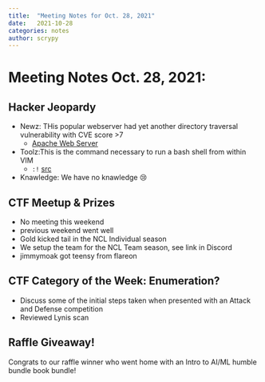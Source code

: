 ```yaml
---
title:  "Meeting Notes for Oct. 28, 2021"
date:   2021-10-28
categories: notes
author: scrypy
---
```


# Meeting Notes Oct. 28, 2021:

## Hacker Jeopardy

- Newz: THis popular webserver had yet another directory traversal vulnerability with CVE score >7
  - [Apache Web Server](https://www.cvedetails.com/cve/CVE-2021-42013/)
- Toolz:This is the command necessary to run a bash shell from within VIM
  - `:!` [src](https://www.howtoforge.com/tutorial/how-to-access-shell-or-run-external-commands-from-within-vim/)
- Knawledge: We have no knawledge 😢

## CTF Meetup & Prizes

- No meeting this weekend
- previous weekend went well
- Gold kicked tail in the NCL Individual season
- We setup the team for the NCL Team season, see link in Discord
- jimmymoak got teensy from flareon

## CTF Category of the Week: Enumeration?

- Discuss some of the initial steps taken when presented with an Attack and Defense competition
- Reviewed Lynis scan

## Raffle Giveaway!

Congrats to our raffle winner who went home with an Intro to AI/ML humble bundle book bundle!

